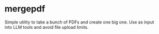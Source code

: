 # mergepdf
Simple utility to take a bunch of PDFs and create one big one. Use as input into LLM tools and avoid file upload limits. 
